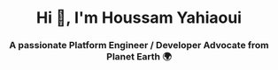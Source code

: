 <h1 align="center">Hi 👋, I'm Houssam Yahiaoui</h1>
<h3 align="center">A passionate Platform Engineer / Developer Advocate from Planet Earth 🌍</h3>

